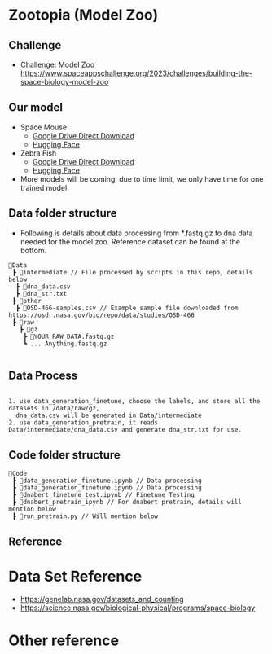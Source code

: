 # Zootopia (Model Zoo)

## Challenge
  - Challenge: Model Zoo
    https://www.spaceappschallenge.org/2023/challenges/building-the-space-biology-model-zoo

## Our model
  + Space Mouse
    + [Google Drive Direct Download](https://drive.google.com/file/d/1whPLN43rjUPgN1GDoUAqkWY8IbISKB6Y/view?usp=sharing)
    + [Hugging Face](https://huggingface.co/CheesyChank/Space-Mouse-DNABERT)
  + Zebra Fish
    + [Google Drive Direct Download](https://drive.google.com/file/d/1xngF0lLYHUaEE2FQ1crdTHAXO-c--Cry/view?usp=sharing)
    + [Hugging Face](https://huggingface.co/CheesyChank/ZebraFish_DNABert)
  + More models will be coming, due to time limit, we only have time for one trained model


## Data folder structure
- Following is details about data processing from *.fastq.gz to dna data needed for the model zoo. Reference dataset can be found at the bottom.
```
📂Data
 ┣ 📂intermediate // File processed by scripts in this repo, details below
  ┣ 📜dna_data.csv
  ┣ 📜dna_str.txt
 ┣ 📂other
  ┣ 📜OSD-466-samples.csv // Example sample file downloaded from https://osdr.nasa.gov/bio/repo/data/studies/OSD-466
 ┣ 📂raw
   ┣ 📂gz
    ┣ 📜YOUR_RAW_DATA.fastq.gz 
    ┗ ... Anything.fastq.gz
    
```

## Data Process
```

1. use data_generation_finetune, choose the labels, and store all the datasets in /data/raw/gz,
  dna_data.csv will be generated in Data/intermediate
2. use data_generation_pretrain, it reads Data/intermediate/dna_data.csv and generate dna_str.txt for use.

```

## Code folder structure
```
📂Code
 ┣ 📜data_generation_finetune.ipynb // Data processing
 ┣ 📜data_generation_finetune.ipynb // Data processing
 ┣ 📜dnabert_finetune_test.ipynb // Finetune Testing
 ┣ 📜dnabert_pretrain_ipynb // For dnabert pretrain, details will mention below
 ┣ 📜run_pretrain.py // Will mention below
```

## Reference
# Data Set Reference
- https://genelab.nasa.gov/datasets_and_counting
- https://science.nasa.gov/biological-physical/programs/space-biology

# Other reference
